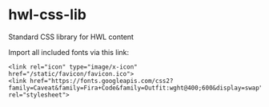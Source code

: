 # hwl-css-lib
Standard CSS library for HWL content

Import all included fonts via this link:
```
<link rel="icon" type="image/x-icon" href="/static/favicon/favicon.ico">
<link href="https://fonts.googleapis.com/css2?family=Caveat&family=Fira+Code&family=Outfit:wght@400;600&display=swap" rel="stylesheet">
``` 